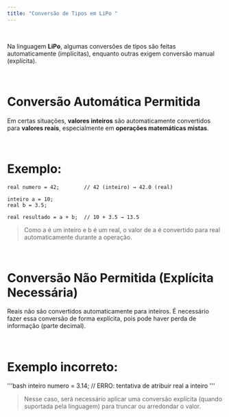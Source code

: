```yaml
---
title: "Conversão de Tipos em LiPo "
---
```


<br>

Na linguagem **LiPo**, algumas conversões de tipos são feitas automaticamente (implícitas), enquanto outras exigem conversão manual (explícita).

<br>

#  Conversão Automática Permitida

Em certas situações, **valores inteiros** são automaticamente convertidos para **valores reais**, especialmente em **operações matemáticas mistas**.

<br>

#  Exemplo:

```lipo
real numero = 42;        // 42 (inteiro) → 42.0 (real)

inteiro a = 10;
real b = 3.5;

real resultado = a + b;  // 10 + 3.5 → 13.5
```

> Como a é um inteiro e b é um real, o valor de a é convertido para real automaticamente durante a operação.

<br>

#  Conversão Não Permitida (Explícita Necessária)

Reais não são convertidos automaticamente para inteiros.
É necessário fazer essa conversão de forma explícita, pois pode haver perda de informação (parte decimal).

<br>

# Exemplo incorreto:

'''bash
inteiro numero = 3.14;   //  ERRO: tentativa de atribuir real a inteiro
'''

> Nesse caso, será necessário aplicar uma conversão explícita 
(quando suportada pela linguagem) para truncar ou arredondar o valor.

